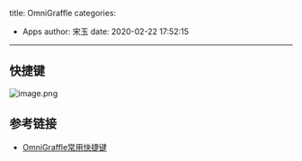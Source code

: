title: OmniGraffle
categories:
 - Apps
author: 宋玉
date: 2020-02-22 17:52:15
---
<a name="zCUZc"></a>
## 快捷键
![image.png](https://cdn.nlark.com/yuque/0/2019/png/394169/1566893186452-fe6af460-0956-408e-a581-94601111c52e.png#align=left&display=inline&height=417&name=image.png&originHeight=417&originWidth=1120&size=153784&status=done&style=none&width=1120)
<a name="bUxSO"></a>
## 参考链接

- [OmniGraffle常用快捷键](https://www.itfanr.cc/2018/10/10/omnigraffle-shortcut-keys/)
